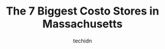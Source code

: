 ---
layout: ampstory
image: https://i0.wp.com/paketmu.com/wp-content/uploads/2023/06/costco-wholesale-0-in-massachusetts-1686367155.jpeg?resize=640,853
author: techidn
featured: false
description: Explore the diverse Costo Store scene in Massachusetts, home to an incredible selection of 7 establishments catering to every taste. Whether youre in search of iconic favorites or undiscove
title: The 7 Biggest Costo Stores in Massachusetts
cover:
   title: The 7 Biggest Costo Stores in Massachusetts
   subtitle: RICKPATE
   background: https://paketmu.com/wp-content/uploads/2023/06/costco-wholesale-0-in-massachusetts-1686367155.jpeg

pages: 
 - layout: thirds
   top: <h1>#1 Costco Wholesale</h1>
   bottom: "<p>Costco is no stranger to me. The layout is always similar no matter where you find it. Im from NJ. So, this Costco is more spacious than where I live. Of course, the ite</p>"
   background: https://paketmu.com/wp-content/uploads/2023/06/costco-wholesale-1-in-massachusetts-1686367155.jpeg
   backgroundblur: true
 - layout: thirds
   top: <h1>#2 Costco Wholesale</h1>
   bottom: "<p>Place is always packed in weekend. Fruits are often not fresh and sometimes even bad. Be very cautious with fruits in Costco! I was able to return it.</p>"
   background: https://paketmu.com/wp-content/uploads/2023/06/costco-wholesale-2-in-massachusetts-1686367156.jpeg
   cta:
      link: https://paketmu.com/the-7-biggest-costo-stores-in-massachusetts/
      text: The 7 Biggest Costo Stores in Massachusetts
 - layout: thirds
   top: <h1>#3 Costco Wholesale</h1>
   bottom: "<p>Very nice grocery store you can find everything but in bulk, billing staff is nice but I had bad experience with a lady who always stand at clothes section I dont know w</p>"
   background: https://paketmu.com/wp-content/uploads/2023/06/costco-wholesale-3-in-massachusetts-1686367156.jpeg
   cta:
      link: https://paketmu.com/the-7-biggest-costo-stores-in-massachusetts/
      text: The 7 Biggest Costo Stores in Massachusetts
 - layout: thirds
   top: <h1>#4 Costco Wholesale</h1>
   bottom: "<p>119 Daggett Dr, West Springfield, MA 01089, United States</p>"
   background: https://plus.unsplash.com/premium_photo-1664640458616-3c74f8cb4589?ixlib=rb-4.0.3&ixid=MnwxMjA3fDB8MHxwaG90by1wYWdlfHx8fGVufDB8fHx8&auto=format&fit=crop&w=640&h=853&q=80
   cta:
      link: https://paketmu.com/the-7-biggest-costo-stores-in-massachusetts/
      text: The 7 Biggest Costo Stores in Massachusetts
 - layout: thirds
   top: <h1>#5 Costco Wholesale</h1>
   bottom: "<p>200 Legacy Blvd, Dedham, MA 02026, United States</p>"
   background: https://images.unsplash.com/photo-1608501821300-4f99e58bba77?ixlib=rb-4.0.3&ixid=MnwxMjA3fDB8MHxwaG90by1wYWdlfHx8fGVufDB8fHx8&auto=format&fit=crop&w=640&h=853&q=80
   cta:
      link: https://paketmu.com/the-7-biggest-costo-stores-in-massachusetts/
      text: The 7 Biggest Costo Stores in Massachusetts
 - layout: thirds
   top: <h1>#6 Costco Wholesale</h1>
   bottom: "<p>120 Stockwell Dr, Avon, MA 02322, United States</p>"
   background: https://images.unsplash.com/photo-1462556791646-c201b8241a94?ixlib=rb-4.0.3&ixid=MnwxMjA3fDB8MHxwaG90by1wYWdlfHx8fGVufDB8fHx8&auto=format&fit=crop&w=640&h=853&q=80
   cta:
      link: https://paketmu.com/the-7-biggest-costo-stores-in-massachusetts/
      text: The 7 Biggest Costo Stores in Massachusetts
 - layout: thirds
   top: <h1>#7 Costco Tire Center</h1>
   bottom: "<p>2 Mystic View Rd, Everett, MA 02149, United States</p>"
   background: https://images.unsplash.com/photo-1632260260864-caf7fde5ec36?ixlib=rb-4.0.3&ixid=MnwxMjA3fDB8MHxwaG90by1wYWdlfHx8fGVufDB8fHx8&auto=format&fit=crop&w=640&h=853&q=80
   cta:
      link: https://paketmu.com/the-7-biggest-costo-stores-in-massachusetts/
      text: The 7 Biggest Costo Stores in Massachusetts
 - layout: thirds
   middle: Continue reading...
   background: https://images.unsplash.com/photo-1567095761054-7a02e69e5c43?ixlib=rb-4.0.3&ixid=MnwxMjA3fDB8MHxwaG90by1wYWdlfHx8fGVufDB8fHx8&auto=format&fit=crop&w=640&h=853&q=80
   cta:
      link: https://paketmu.com/the-7-biggest-costo-stores-in-massachusetts/
      text: The 7 Biggest Costo Stores in Massachusetts
      
---